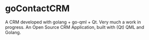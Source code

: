 # goContactCRM
A CRM developed with golang + go-qml + Qt.
Very much a work in progress.
An Open Source CRM Application, built with (Qt) QML and Golang.

